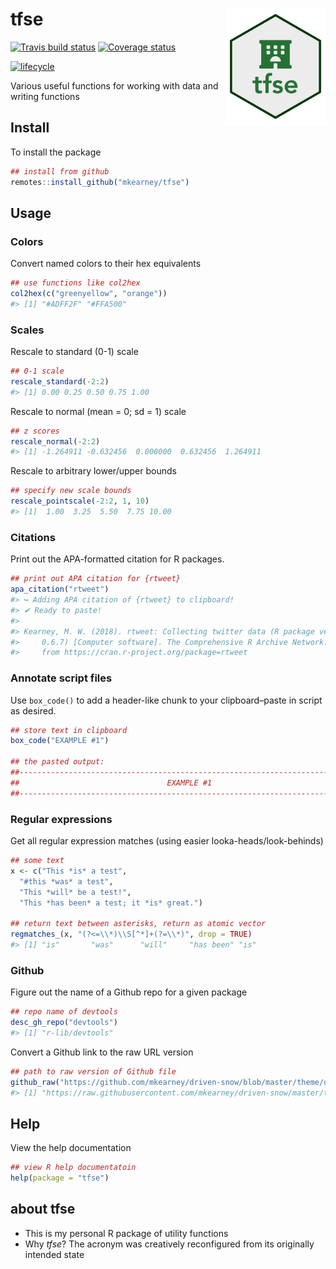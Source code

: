 
<!-- README.md is generated from README.Rmd. Please edit that file -->

# tfse <img src="man/figures/logo.png" width="160px" align="right" />

[![Travis build
status](https://travis-ci.org/mkearney/tfse.svg?branch=master)](https://travis-ci.org/mkearney/tfse)
[![Coverage
status](https://codecov.io/gh/mkearney/tfse/branch/master/graph/badge.svg)](https://codecov.io/github/mkearney/tfse?branch=master)

[![lifecycle](https://img.shields.io/badge/lifecycle-experimental-orange.svg)](https://www.tidyverse.org/lifecycle/#experimental)

Various useful functions for working with data and writing functions

## Install

To install the package

``` r
## install from github
remotes::install_github("mkearney/tfse")
```

## Usage

### Colors

Convert named colors to their hex equivalents

``` r
## use functions like col2hex
col2hex(c("greenyellow", "orange"))
#> [1] "#ADFF2F" "#FFA500"
```

### Scales

Rescale to standard (0-1) scale

``` r
## 0-1 scale
rescale_standard(-2:2)
#> [1] 0.00 0.25 0.50 0.75 1.00
```

Rescale to normal (mean = 0; sd = 1) scale

``` r
## z scores
rescale_normal(-2:2)
#> [1] -1.264911 -0.632456  0.000000  0.632456  1.264911
```

Rescale to arbitrary lower/upper bounds

``` r
## specify new scale bounds
rescale_pointscale(-2:2, 1, 10)
#> [1]  1.00  3.25  5.50  7.75 10.00
```

### Citations

Print out the APA-formatted citation for R packages.

``` r
## print out APA citation for {rtweet}
apa_citation("rtweet")
#> ↪ Adding APA citation of {rtweet} to clipboard!
#> ✔ Ready to paste!
#> 
#> Kearney, M. W. (2018). rtweet: Collecting twitter data (R package version
#>     0.6.7) [Computer software]. The Comprehensive R Archive Network. Available
#>     from https://cran.r-project.org/package=rtweet
```

### Annotate script files

Use `box_code()` to add a header-like chunk to your clipboard–paste in
script as desired.

``` r
## store text in clipboard
box_code("EXAMPLE #1")

## the pasted output:
##----------------------------------------------------------------------------##
##                                 EXAMPLE #1                                 ##
##----------------------------------------------------------------------------##
```

### Regular expressions

Get all regular expression matches (using easier
looka-heads/look-behinds)

``` r
## some text
x <- c("This *is* a test", 
  "#this *was* a test", 
  "This *will* be a test!",
  "This *has been* a test; it *is* great.")

## return text between asterisks, return as atomic vector
regmatches_(x, "(?<=\\*)\\S[^*]+(?=\\*)", drop = TRUE)
#> [1] "is"       "was"      "will"     "has been" "is"
```

### Github

Figure out the name of a Github repo for a given package

``` r
## repo name of devtools
desc_gh_repo("devtools")
#> [1] "r-lib/devtools"
```

Convert a Github link to the raw URL version

``` r
## path to raw version of Github file
github_raw("https://github.com/mkearney/driven-snow/blob/master/theme/driven-snow.rstheme")
#> [1] "https://raw.githubusercontent.com/mkearney/driven-snow/master/theme/driven-snow.rstheme"
```

## Help

View the help documentation

``` r
## view R help documentatoin
help(package = "tfse")
```

## about tfse

  - This is my personal R package of utility functions
  - Why *tfse*? The acronym was creatively reconfigured from its
    originally intended state
